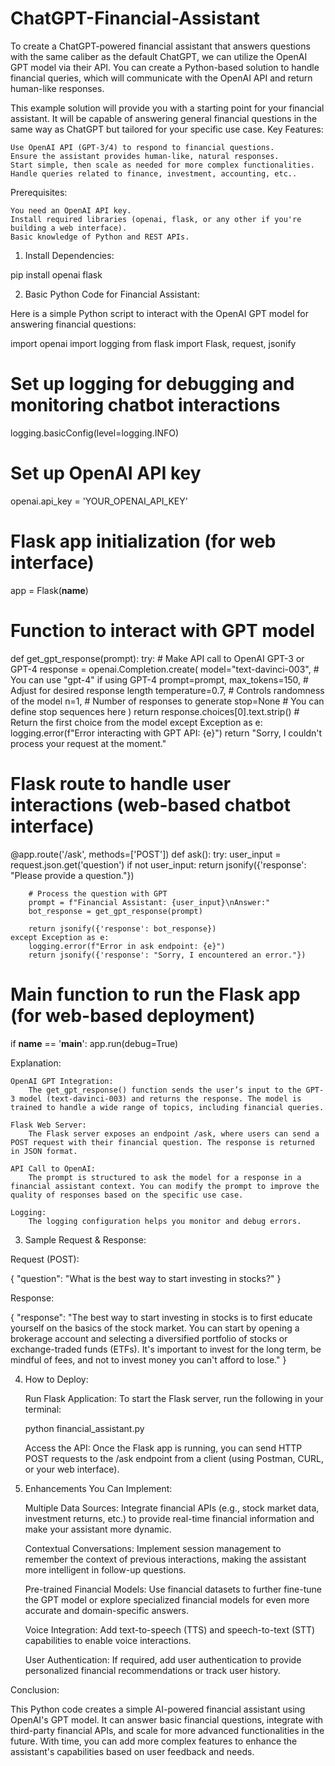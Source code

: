 # ChatGPT-Financial-Assistant
To create a ChatGPT-powered financial assistant that answers questions with the same caliber as the default ChatGPT, we can utilize the OpenAI GPT model via their API. You can create a Python-based solution to handle financial queries, which will communicate with the OpenAI API and return human-like responses.

This example solution will provide you with a starting point for your financial assistant. It will be capable of answering general financial questions in the same way as ChatGPT but tailored for your specific use case.
Key Features:

    Use OpenAI API (GPT-3/4) to respond to financial questions.
    Ensure the assistant provides human-like, natural responses.
    Start simple, then scale as needed for more complex functionalities.
    Handle queries related to finance, investment, accounting, etc..

Prerequisites:

    You need an OpenAI API key.
    Install required libraries (openai, flask, or any other if you're building a web interface).
    Basic knowledge of Python and REST APIs.

1. Install Dependencies:

pip install openai flask

2. Basic Python Code for Financial Assistant:

Here is a simple Python script to interact with the OpenAI GPT model for answering financial questions:

import openai
import logging
from flask import Flask, request, jsonify

# Set up logging for debugging and monitoring chatbot interactions
logging.basicConfig(level=logging.INFO)

# Set up OpenAI API key
openai.api_key = 'YOUR_OPENAI_API_KEY'

# Flask app initialization (for web interface)
app = Flask(__name__)

# Function to interact with GPT model
def get_gpt_response(prompt):
    try:
        # Make API call to OpenAI GPT-3 or GPT-4
        response = openai.Completion.create(
            model="text-davinci-003",  # You can use "gpt-4" if using GPT-4
            prompt=prompt,
            max_tokens=150,  # Adjust for desired response length
            temperature=0.7,  # Controls randomness of the model
            n=1,  # Number of responses to generate
            stop=None  # You can define stop sequences here
        )
        return response.choices[0].text.strip()  # Return the first choice from the model
    except Exception as e:
        logging.error(f"Error interacting with GPT API: {e}")
        return "Sorry, I couldn't process your request at the moment."

# Flask route to handle user interactions (web-based chatbot interface)
@app.route('/ask', methods=['POST'])
def ask():
    try:
        user_input = request.json.get('question')
        if not user_input:
            return jsonify({'response': "Please provide a question."})

        # Process the question with GPT
        prompt = f"Financial Assistant: {user_input}\nAnswer:"
        bot_response = get_gpt_response(prompt)

        return jsonify({'response': bot_response})
    except Exception as e:
        logging.error(f"Error in ask endpoint: {e}")
        return jsonify({'response': "Sorry, I encountered an error."})

# Main function to run the Flask app (for web-based deployment)
if __name__ == '__main__':
    app.run(debug=True)

Explanation:

    OpenAI GPT Integration:
        The get_gpt_response() function sends the user’s input to the GPT-3 model (text-davinci-003) and returns the response. The model is trained to handle a wide range of topics, including financial queries.

    Flask Web Server:
        The Flask server exposes an endpoint /ask, where users can send a POST request with their financial question. The response is returned in JSON format.

    API Call to OpenAI:
        The prompt is structured to ask the model for a response in a financial assistant context. You can modify the prompt to improve the quality of responses based on the specific use case.

    Logging:
        The logging configuration helps you monitor and debug errors.

3. Sample Request & Response:

Request (POST):

{
  "question": "What is the best way to start investing in stocks?"
}

Response:

{
  "response": "The best way to start investing in stocks is to first educate yourself on the basics of the stock market. You can start by opening a brokerage account and selecting a diversified portfolio of stocks or exchange-traded funds (ETFs). It's important to invest for the long term, be mindful of fees, and not to invest money you can't afford to lose."
}

4. How to Deploy:

    Run Flask Application: To start the Flask server, run the following in your terminal:

    python financial_assistant.py

    Access the API: Once the Flask app is running, you can send HTTP POST requests to the /ask endpoint from a client (using Postman, CURL, or your web interface).

5. Enhancements You Can Implement:

    Multiple Data Sources:
        Integrate financial APIs (e.g., stock market data, investment returns, etc.) to provide real-time financial information and make your assistant more dynamic.

    Contextual Conversations:
        Implement session management to remember the context of previous interactions, making the assistant more intelligent in follow-up questions.

    Pre-trained Financial Models:
        Use financial datasets to further fine-tune the GPT model or explore specialized financial models for even more accurate and domain-specific answers.

    Voice Integration:
        Add text-to-speech (TTS) and speech-to-text (STT) capabilities to enable voice interactions.

    User Authentication:
        If required, add user authentication to provide personalized financial recommendations or track user history.

Conclusion:

This Python code creates a simple AI-powered financial assistant using OpenAI's GPT model. It can answer basic financial questions, integrate with third-party financial APIs, and scale for more advanced functionalities in the future. With time, you can add more complex features to enhance the assistant's capabilities based on user feedback and needs.
